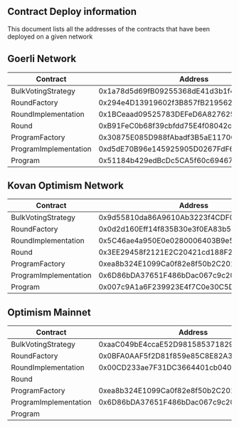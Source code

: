 ## Contract Deploy information

This document lists all the addresses of the contracts that have been deployed on a given network

## Goerli Network

| Contract              | Address                                    |
|-----------------------|--------------------------------------------|
| BulkVotingStrategy    | 0x1a78d5d69fB09255368dE41d3b1f47219A3EC3a4 |
| RoundFactory          | 0x294e4D13919602f3B857fB2195628Fd5255e298a |
| RoundImplementation   | 0x1BCeaad09525783DEFeD6A827625823F7b8d0485 |
| Round                 | 0xB91FeC0b68f39cbfdd75E4f08042c60724e1bd3b |
| ProgramFactory        | 0x30875E085D988fAbadf3B5aE117061D607167f02 |
| ProgramImplementation | 0xd5dE70B96e145925905D0267FdF65bAa03a8681c |
| Program               | 0x51184b429edBcDc5CA5f60c69467A45D50E2C482 |


## Kovan Optimism Network

| Contract              | Address                                    |
|-----------------------|--------------------------------------------|
| BulkVotingStrategy    | 0x9d55810da86A9610Ab3223f4CDF0b5d81FfA579c |
| RoundFactory          | 0x0d2d160Eff14f835B30e3f0EA83b50289A7d51aF |
| RoundImplementation   | 0x5C46ae4a950E0e0280006403B9e517462FD16dAc |
| Round                 | 0x3EE29458f2121E2C20421cd188F2CAbd99347d54 |
| ProgramFactory        | 0xea8b324E1099Ca0f82e8f50b2C2019eA1A2BA011 |
| ProgramImplementation | 0x6D86bDA37651F486bDac067c9c20eD512E8f93B3 |
| Program               | 0x007c9A1a6F239923E4f7C0e30C5DE4c2100B22D6 |


## Optimism Mainnet

| Contract              | Address                                    |
|-----------------------|--------------------------------------------|
| BulkVotingStrategy    | 0xaaC049bE4ccaE52D981585371829b5aEc4a13F53 |
| RoundFactory          | 0x0BFA0AAF5f2D81f859e85C8E82A3fc5b624fc6E8 |
| RoundImplementation   | 0x00CD233ae7F31DC3664401cb040f24f6bf615668 |
| Round                 |                                            |
| ProgramFactory        | 0xea8b324E1099Ca0f82e8f50b2C2019eA1A2BA011 |
| ProgramImplementation | 0x6D86bDA37651F486bDac067c9c20eD512E8f93B3 |
| Program               |                                            |